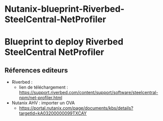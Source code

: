 # Nutanix-blueprint-Riverbed-SteelCentral-NetProfiler
Blueprint to deploy Riverbed SteelCentral NetProfiler
================
  
Réferences editeurs
------------
- Riverbed : 
  -  lien de téléchargement : https://support.riverbed.com/content/support/software/steelcentral-npm/net-profiler.html
- Nutanix AHV : importer un OVA
  - https://portal.nutanix.com/page/documents/kbs/details?targetId=kA03200000099TXCAY


